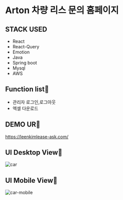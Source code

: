 # Arton 차량 리스 문의 홈페이지

## STACK USED
* React <br>
* React-Query <br>
* Emotion <br>
* Java
* Spring boot
* Mysql
* AWS

## Function list📌
* 관리자 로그인,로그아웃
* 엑셀 다운로드
  
## DEMO UR📌
https://leenkimlease-ask.com/

## UI Desktop View📌
![car](https://github.com/hoho3419/Car-ask/assets/106577276/6e2a66a4-8741-4aba-ac06-922428599960)

## UI Mobile View📌
![car-mobile](https://github.com/hoho3419/Car-ask/assets/106577276/2106f5b7-6ffb-4d62-8929-08c9ef732093)

